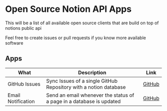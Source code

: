 
# Open Source Notion API Apps

This will be a list of all available open source clients 
that are build on top of notions public api

Feel free to create issues or pull requests if you know more available software

## Apps

|What|Description|Link|
|---|---|---|
|GitHub Issues|Sync Issues of a single GitHub Repository with a notion database|[GitHub](https://github.com/makenotion/notion-sdk-js/tree/main/examples/github-issue-sync)|
|Email Notification|Send an email whenever the status of a page in a database is updated|[GitHub](https://github.com/makenotion/notion-sdk-js/tree/main/examples/database-update-send-email)|

 
